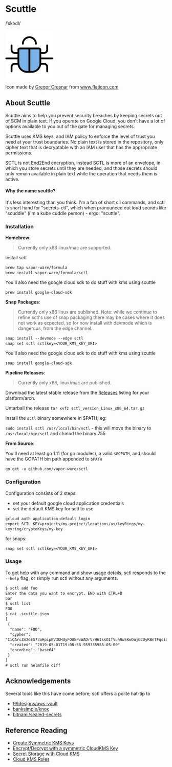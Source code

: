 # Scuttle

/ˈskədl/


<img src="sctl.svg" width="150" height="150" alt="sctl - pronounced scuttle" />

Icon made by [Gregor Cresnar](https://www.flaticon.com/authors/gregor-cresnar) from www.flaticon.com

## About Scuttle

Scuttle aims to help you prevent security breaches by keeping secrets out of
SCM in plain text. If you operate on Google Cloud, you don't have a lot of
options available to you out of the gate for managing secrets.

Scuttle uses KMS keys, and IAM policy to enforce the level of trust you need
at your trust boundaries. No plain text is stored in the repository, only cipher
text that is decryptable with an IAM user that has the appropriate permissions.

SCTL is not End2End encryption, instead SCTL is more of an envelope, in which
you store secrets until they are needed, and those secrets should only remain
available in plain text while the operation that needs them is active.

#### Why the name scuttle?

It's less interesting than you think. I'm a fan of short cli commands, and
sctl is short hand for "secrets-ctl", which when pronounced out loud sounds
like "scuddle" (i'm a kube cuddle person) - ergo: "scuttle".


### Installation

**Homebrew**:

> Currently only x86 linux/mac are supported.

Install sctl
```
brew tap vapor-ware/formula
brew install vapor-ware/formula/sctl
```


You'll also need the google cloud sdk to do stuff with kms using scuttle
```
brew install google-cloud-sdk
```

**Snap Packages**:

> Currently only x86 linux are published.
> Note: while we continue to refine sctl's use of snap packaging
> there may be cases where it does not work as expected, so for now
> install with devmode which is dangerous, from the edge channel.

```
snap install --devmode --edge sctl
snap set sctl sctlkey=<YOUR_KMS_KEY_URI>
```

You'll also need the google cloud sdk to do stuff with kms using scuttle
```
snap install google-cloud-sdk
```

**Pipeline Releases**:

> Currently only x86, linux/mac are published.

Download the latest stable release from the [Releases](https://github.com/vapor-ware/sctl/releases)
listing for your platform/arch.

Untarball the release `tar xvfz sctl_version_Linux_x86_64.tar.gz`

Install the `sctl` binary somewhere in $PATH, eg:

`sudo install sctl /usr/local/bin/sctl` - this will move the binary to `/usr/local/bin/sctl` and chmod the binary 755

**From Source**:

You'll need at least go 1.11 (for go modules), a valid `$GOPATH`, and should have the GOPATH
bin path appended to `$PATH`

```
go get -u github.com/vapor-ware/sctl
```


### Configuration

Configuration consists of 2 steps:

- set your default google cloud application credentials
- set the default KMS key for sctl to use

```
gcloud auth application-default login
export SCTL_KEY=projects/my-project/locations/us/keyRings/my-keyring/cryptoKeys/my-key
```

for snaps:

```
snap set sctl sctlkey=<YOUR_KMS_KEY_URI>
```

### Usage

To get help with any command and show usage details, sctl responds to the `--help`
flag, or simply run sctl without any arguments.

```
$ sctl add foo
Enter the data you want to encrypt. END with CTRL+D
bar
$ sctl list
FOO
$ cat .scuttle.json
[
 {
  "name": "FOO",
  "cypher": "CiQArcZm2GES73oHpipKV3UHUyFOUkPvWADrV/H6IssOIfVuh9wSKwDujG3UyRBnTFqciamPsK0x8UIaq6kzsYlhPoA9YHCzh0pd3KOJFpkvQqI=",
  "created": "2019-05-01T19:08:58.959335955-05:00"
  "encoding": "base64"
 }
]
# sctl run helmfile diff
```

## Acknowledgements

Several tools like this have come before; sctl offers a polite hat-tip to
- [99designs/aws-vault](https://github.com/99designs/aws-vault)
- [banksimple/knox](#)
- [bitnami/sealed-secrets](https://github.com/bitnami/sealed-secrets)

## Reference Reading

- [Create Symmetric KMS Keys](https://cloud.google.com/kms/docs/creating-keys)
- [Encrypt/Decrypt with a symmetric CloudKMS Key](https://cloud.google.com/kms/docs/encrypt-decrypt)
- [Secret Storage with Cloud KMS](https://cloud.google.com/kms/docs/store-secrets)
- [Cloud KMS Roles](https://cloud.google.com/iam/docs/understanding-roles#cloud-kms-roles)
